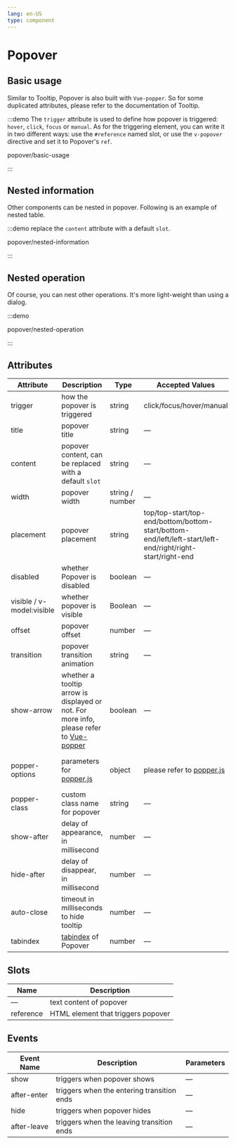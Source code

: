 ```yaml
---
lang: en-US
type: component
---
```


# Popover

## Basic usage

Similar to Tooltip, Popover is also built with `Vue-popper`. So for some duplicated attributes, please refer to the documentation of Tooltip.

:::demo The `trigger` attribute is used to define how popover is triggered: `hover`, `click`, `focus` or `manual`. As for the triggering element, you can write it in two different ways: use the `#reference` named slot, or use the `v-popover` directive and set it to Popover's `ref`.

popover/basic-usage

:::

## Nested information

Other components can be nested in popover. Following is an example of nested table.

:::demo replace the `content` attribute with a default `slot`.

popover/nested-information

:::

## Nested operation

Of course, you can nest other operations. It's more light-weight than using a dialog.

:::demo

popover/nested-operation

:::

## Attributes

| Attribute                 | Description                                                                                                                               | Type            | Accepted Values                                                                                           | Default                                                 |
| ------------------------- | ----------------------------------------------------------------------------------------------------------------------------------------- | --------------- | --------------------------------------------------------------------------------------------------------- | ------------------------------------------------------- |
| trigger                   | how the popover is triggered                                                                                                              | string          | click/focus/hover/manual                                                                                  | click                                                   |
| title                     | popover title                                                                                                                             | string          | —                                                                                                         | —                                                       |
| content                   | popover content, can be replaced with a default `slot`                                                                                    | string          | —                                                                                                         | —                                                       |
| width                     | popover width                                                                                                                             | string / number | —                                                                                                         | Min width 150px                                         |
| placement                 | popover placement                                                                                                                         | string          | top/top-start/top-end/bottom/bottom-start/bottom-end/left/left-start/left-end/right/right-start/right-end | bottom                                                  |
| disabled                  | whether Popover is disabled                                                                                                               | boolean         | —                                                                                                         | false                                                   |
| visible / v-model:visible | whether popover is visible                                                                                                                | Boolean         | —                                                                                                         | false                                                   |
| offset                    | popover offset                                                                                                                            | number          | —                                                                                                         | 0                                                       |
| transition                | popover transition animation                                                                                                              | string          | —                                                                                                         | el-fade-in-linear                                       |
| show-arrow                | whether a tooltip arrow is displayed or not. For more info, please refer to [Vue-popper](https://github.com/element-component/vue-popper) | boolean         | —                                                                                                         | true                                                    |
| popper-options            | parameters for [popper.js](https://popper.js.org/documentation.html)                                                                      | object          | please refer to [popper.js](https://popper.js.org/documentation.html)                                     | `{ boundariesElement: 'body', gpuAcceleration: false }` |
| popper-class              | custom class name for popover                                                                                                             | string          | —                                                                                                         | —                                                       |
| show-after                | delay of appearance, in millisecond                                                                                                       | number          | —                                                                                                         | 0                                                       |
| hide-after                | delay of disappear, in millisecond                                                                                                        | number          | —                                                                                                         | 0                                                       |
| auto-close                | timeout in milliseconds to hide tooltip                                                                                                   | number          | —                                                                                                         | 0                                                       |
| tabindex                  | [tabindex](https://developer.mozilla.org/en-US/docs/Web/HTML/Global_attributes/tabindex) of Popover                                       | number          | —                                                                                                         | —                                                       |

## Slots

| Name      | Description                        |
| --------- | ---------------------------------- |
| —         | text content of popover            |
| reference | HTML element that triggers popover |

## Events

| Event Name  | Description                                | Parameters |
| ----------- | ------------------------------------------ | ---------- |
| show        | triggers when popover shows                | —          |
| after-enter | triggers when the entering transition ends | —          |
| hide        | triggers when popover hides                | —          |
| after-leave | triggers when the leaving transition ends  | —          |
